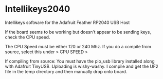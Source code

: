 # Intellikeys2040
Intellikeys software for the Adafruit Feather RP2040 USB Host

If the board seems to be working but doesn't appear to be sending keys, check the CPU speed.


The CPU Speed must be either 120 or 240 Mhz. If you do a compile from source, select this under > CPU SPEED >

If compiling from source:
  You must have the pio_usb library installed along with Adafruit TinyUSB.
  Uploading is wishy-washy. I compile and get the UF2 file in the temp directory and then manually drop onto board.




